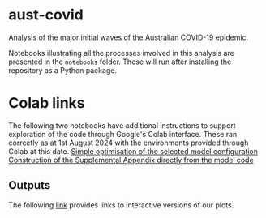 # aust-covid
Analysis of the major initial waves of the Australian COVID-19 epidemic.

Notebooks illustrating all the processes involved in this analysis are presented in the `notebooks` folder.
These will run after installing the repository as a Python package.

# Colab links
The following two notebooks have additional instructions to support exploration of the code through Google's Colab interface.
These ran correctly as at 1st August 2024 with the environments provided through Colab at this date.
[Simple optimisation of the selected model configuration](https://colab.research.google.com/github/monash-emu/aust-covid/blob/main/notebooks/optimise.ipynb)
[Construction of the Supplemental Appendix directly from the model code](https://colab.research.google.com/github/monash-emu/aust-covid/blob/main/notebooks/supplement.ipynb)

## Outputs
The following [link](https://monash-emu.github.io/outputs/aust-covid/) provides links to interactive versions of our plots.
